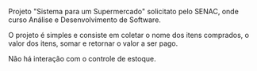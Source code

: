 Projeto "Sistema para um Supermercado" solicitato pelo SENAC, onde curso Análise e Desenvolvimento de Software. 

O projeto é simples e consiste em coletar o nome dos itens comprados, o valor dos itens, somar e retornar o valor a ser pago. 

Não há interação com o controle de estoque.
